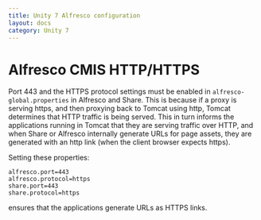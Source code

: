 ```yaml
---
title: Unity 7 Alfresco configuration
layout: docs
category: Unity 7
---
```


# Alfresco CMIS HTTP/HTTPS

Port 443 and the HTTPS protocol settings must be enabled in `alfresco-global.properties` in Alfresco and Share. 
This is because if a proxy is serving https, and then proxying back to Tomcat using http, Tomcat determines that HTTP traffic is being served. 
This in turn informs the applications running in Tomcat that they are serving traffic over HTTP, 
and when Share or Alfresco internally generate URLs for page assets, they are generated with an http link (when the client browser expects https). 

Setting these properties:

    alfresco.port=443
    alfresco.protocol=https
    share.port=443
    share.protocol=https 

ensures that the applications generate URLs as HTTPS links.
